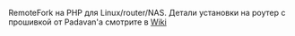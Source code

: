 RemoteFork на PHP для Linux/router/NAS.
Детали установки на роутер с прошивкой от Padavan'a смотрите в [Wiki](https://github.com/blackcofee/RemoteFork-on-Padavan/wiki)
